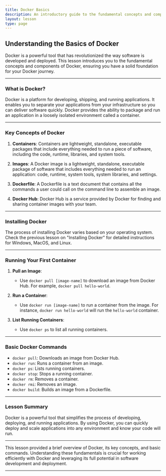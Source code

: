 ```yaml
---
title: Docker Basics
description: An introductory guide to the fundamental concepts and components of Docker.
layout: lesson
type: page
---
```


## Understanding the Basics of Docker

Docker is a powerful tool that has revolutionized the way software is developed and deployed. This lesson introduces you to the fundamental concepts and components of Docker, ensuring you have a solid foundation for your Docker journey.

---

### What is Docker?

Docker is a platform for developing, shipping, and running applications. It enables you to separate your applications from your infrastructure so you can deliver software quickly. Docker provides the ability to package and run an application in a loosely isolated environment called a container.

---

### Key Concepts of Docker

1. **Containers**: Containers are lightweight, standalone, executable packages that include everything needed to run a piece of software, including the code, runtime, libraries, and system tools.

2. **Images**: A Docker image is a lightweight, standalone, executable package of software that includes everything needed to run an application: code, runtime, system tools, system libraries, and settings.

3. **Dockerfile**: A Dockerfile is a text document that contains all the commands a user could call on the command line to assemble an image.

4. **Docker Hub**: Docker Hub is a service provided by Docker for finding and sharing container images with your team.

---

### Installing Docker

The process of installing Docker varies based on your operating system. Check the previous lesson on "Installing Docker" for detailed instructions for Windows, MacOS, and Linux.

---

### Running Your First Container

1. **Pull an Image**:
   - Use `docker pull [image-name]` to download an image from Docker Hub. For example, `docker pull hello-world`.

2. **Run a Container**:
   - Use `docker run [image-name]` to run a container from the image. For instance, `docker run hello-world` will run the `hello-world` container.

3. **List Running Containers**:
   - Use `docker ps` to list all running containers.

---

### Basic Docker Commands

- `docker pull`: Downloads an image from Docker Hub.
- `docker run`: Runs a container from an image.
- `docker ps`: Lists running containers.
- `docker stop`: Stops a running container.
- `docker rm`: Removes a container.
- `docker rmi`: Removes an image.
- `docker build`: Builds an image from a Dockerfile.

---

### Lesson Summary

Docker is a powerful tool that simplifies the process of developing, deploying, and running applications. By using Docker, you can quickly deploy and scale applications into any environment and know your code will run.

---

This lesson provided a brief overview of Docker, its key concepts, and basic commands. Understanding these fundamentals is crucial for working efficiently with Docker and leveraging its full potential in software development and deployment.

---
